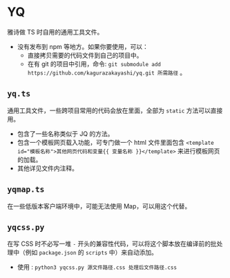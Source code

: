 # YQ

雅诗做 TS 时自用的通用工具文件。

- 没有发布到 npm 等地方。如果你要使用，可以：
  - 直接拷贝需要的代码文件到自己的项目中。
  - 在有 git 的项目中引用，命令: `git submodule add https://github.com/kagurazakayashi/yq.git 所需路径` 。

## `yq.ts`

通用工具文件，一些跨项目常用的代码会放在里面，全部为 `static` 方法可以直接用。

  - 包含了一些名称类似于 JQ 的方法。
  - 包含一个模板网页载入功能，可专门做一个 html 文件里面包含 `<template id="模板名称">其他网页代码和变量{{ 变量名称 }}</template>` 来进行模板网页的加载。
  - 其他详见文件内注释。

## `yqmap.ts`

在一些低版本客户端环境中，可能无法使用 Map，可以用这个代替。

## `yqcss.py`

在写 CSS 时不必写一堆 `-` 开头的兼容性代码，可以将这个脚本放在编译前的批处理中（例如 `package.json` 的 `scripts` 中）来自动添加。

- 使用 : `python3 yqcss.py 源文件路径.css 处理后文件路径.css`